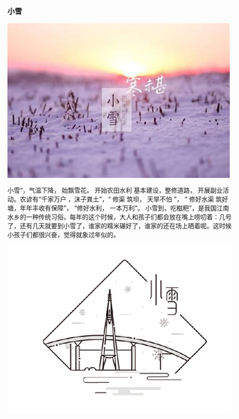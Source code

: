 ### 小雪

![](images/小雪.jpg)

小雪“，气温下降， 始飘雪花。 开始农田水利 基本建设，整修道路， 开展副业活动。农谚有“千家万户 ，沫子粪土”，“ 修渠 筑坝， 天旱不怕 ”， “ 修好水渠 筑好塘，年年丰收有保障”， “修好水利， 一本万利”。 
小雪到，吃糍粑”，是我国江南水乡的一种传统习俗。每年的这个时候，大人和孩子们都会放在嘴上唠叨着：几号了，还有几天就要到小雪了，谁家的糯米碾好了，谁家的还在场上晒着呢。这时候小孩子们都很兴奋，觉得就象过年似的。

![](images/小雪.gif)